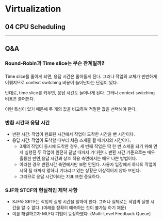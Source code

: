 # Virtualization 
## 04 CPU Scheduling

---
## Q&A
### Round-Robin과 Time slice는 무슨 관계일까❓
Time slice를 줄이게 되면, 응답 시간은 줄어들게 된다. 그러나 작업의 교체가 빈번하게 이뤄지므로 context switching 비용이 늘어난다는 단점이 있다.

반대로, time slice를 키우면, 응답 시간도 늘어나게 된다. 그러나 context switching 비용은 줄어든다.

이런 특성이 있기 때문에 두 개의 값을 비교하여 적절한 값을 선택해야 한다.

### 반환 시간과 응답 시간
- 반환 시간: 작업이 완료된 시간에서 작업이 도착한 시간을 뺀 시간이다.
- 응답 시간: 작업이 도착할 때부터 처음 스케줄 될 때까지의 시간이다.  
  - 3개의 작업이 동시에 도착한 경우, 세 번째 작업은 딱 한 번 스케줄 되기 위해 먼저 실행된 두 작업이 완전히 끝날 때까지 기다린다. 반환 시간 기준으로는 매우 훌륭한 반면,응답 시간과 상호 작용 측면에서는 매우 나쁜 방법이다.
  - 이러한 경우 반환시간 측면에서만 보면 안된다. 사용자 입장에서 하나의 작업이 시작 될 때까지 멍하니 기다리고 있는 상황은 이상적이지 않아 보인다.
  - 그러므로 응답 시간이라는 지표 또한 중요하다.

### SJF와 STCF의 현실적인 제약 사항
- SJF와 SRTF는 작업의 실행 시간을 알아야 한다. 그러나 실제로는 작업의 실행 시간을 알 수 없다. (미래를 정확히 예측하는 것이 불가능 하기 때문)
- 이를 해결하고자 MLFQ 기법이 등장하였다. (Multi-Level Feedback Queue)